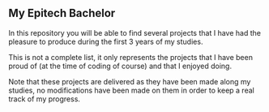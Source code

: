 ## My Epitech Bachelor

In this repository you will be able to find several projects that I have had the pleasure to produce during the first 3 years of my studies.

This is not a complete list, it only represents the projects that I have been proud of (at the time of coding of course) and that I enjoyed doing.

Note that these projects are delivered as they have been made along my studies, no modifications have been made on them in order to keep a real track of my progress.
